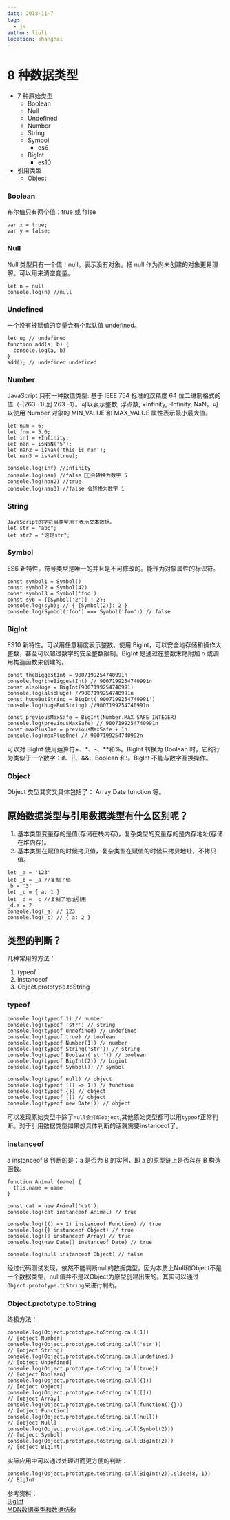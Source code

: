 ```yaml
---
date: 2018-11-7
tag: 
  - js
author: liuli
location: shanghai  
---
```

# 8 种数据类型

- 7 种原始类型
  - Boolean
  - Null
  - Undefined
  - Number
  - String
  - Symbol
    - es6
  - BigInt
    - es10
- 引用类型
  - Object

### Boolean

布尔值只有两个值：true 或 false

```
var x = true;
var y = false;
```

### Null

Null 类型只有一个值：null。表示没有对象，把 null 作为尚未创建的对象更易理解。可以用来清空变量。

```
let n = null
console.log(n) //null
```

### Undefined

一个没有被赋值的变量会有个默认值 undefined。

```
let u; // undefined
function add(a, b) {
  console.log(a, b)
}
add(); // undefined undefined
```

### Number

JavaScript 只有一种数值类型: 基于 IEEE 754 标准的双精度 64 位二进制格式的值（-(263 -1) 到 263 -1）。可以表示整数, 浮点数, +Infinity, -Infinity, NaN。可以使用 Number 对象的 MIN_VALUE 和 MAX_VALUE 属性表示最小最大值。

```
let num = 6;
let fnm = 5.6;
let inf = +Infinity;
let nan = isNaN('5');
let nan2 = isNaN('this is nan');
let nan3 = isNaN(true);

console.log(inf) //Infinity
console.log(nan) //false 会转换为数字 5
console.log(nan2) //true
console.log(nan3) //false 会转换为数字 1
```

### String

```
JavaScript的字符串类型用于表示文本数据。
let str = "abc";
let str2 = "这是str";
```

### Symbol

ES6 新特性。符号类型是唯一的并且是不可修改的。能作为对象属性的标识符。

```
const symbol1 = Symbol()
const symbol2 = Symbol(42)
const symbol3 = Symbol('foo')
const syb = {[Symbol('2')] : 2};
console.log(syb); // { [Symbol(2)]: 2 }
console.log(Symbol('foo') === Symbol('foo')) // false
```

### BigInt

ES10 新特性。可以用任意精度表示整数。使用 BigInt，可以安全地存储和操作大整数，甚至可以超过数字的安全整数限制。BigInt 是通过在整数末尾附加 n 或调用构造函数来创建的。

```
const theBiggestInt = 9007199254740991n
console.log(theBiggestInt) // 9007199254740991n
const alsoHuge = BigInt(9007199254740991)
console.log(alsoHuge) //9007199254740991n
const hugeButString = BigInt('9007199254740991')
console.log(hugeButString) //9007199254740991n

const previousMaxSafe = BigInt(Number.MAX_SAFE_INTEGER)
console.log(previousMaxSafe) // 9007199254740991n
const maxPlusOne = previousMaxSafe + 1n
console.log(maxPlusOne) // 9007199254740992n
```

可以对 BigInt 使用运算符+、\*、-、\*\*和%。BigInt 转换为 Boolean 时，它的行为类似于一个数字：if、||、&&、Boolean 和!。BigInt 不能与数字互换操作。

### Object

Object 类型其实又具体包括了： Array Date function 等。

## 原始数据类型与引用数据类型有什么区别呢？

1. 基本类型变量存的是值(存储在栈内存)，复杂类型的变量存的是内存地址(存储在堆内存)。
2. 基本类型在赋值的时候拷贝值，复杂类型在赋值的时候只拷贝地址，不拷贝值。

```
let _a = '123'
let _b = _a //复制了值
_b = '3'
let _c = { a: 1 }
let _d = _c //复制了地址引用
_d.a = 2
console.log(_a) // 123
console.log(_c) // { a: 2 }
```

## 类型的判断？

几种常用的方法：

1. typeof
2. instanceof
3. Object.prototype.toString

### typeof
```
console.log(typeof 1) // number
console.log(typeof 'str') // string
console.log(typeof undefined) // undefined
console.log(typeof true) // boolean
console.log(typeof Number(1)) // number
console.log(typeof String('str')) // string
console.log(typeof Boolean('str')) // boolean
console.log(typeof BigInt(2)) // bigint
console.log(typeof Symbol()) // symbol

console.log(typeof null) // object
console.log(typeof (() => 1)) // function
console.log(typeof {}) // object
console.log(typeof []) // object
console.log(typeof new Date()) // object
```
可以发现原始类型中除了`null会打印object`,其他原始类型都可以用`typeof`正常判断。对于引用数据类型如果想具体判断的话就需要instanceof了。

### instanceof
a instanceof B 判断的是：a 是否为 B 的实例，即 a 的原型链上是否存在 B 构造函数。
```
function Animal (name) {
  this.name = name
}

const cat = new Animal('cat');
console.log(cat instanceof Animal) // true
```
```
console.log((() => 1) instanceof Function) // true
console.log({} instanceof Object) // true
console.log([] instanceof Array) // true
console.log(new Date() instanceof Date) // true

console.log(null instanceof Object) // false
```
经过代码测试发现，依然不能判断null的数据类型，因为本质上Null和Object不是一个数据类型，null值并不是以Object为原型创建出来的。其实可以通过`Object.prototype.toString`来进行判断。

### Object.prototype.toString
终极方法：
```
console.log(Object.prototype.toString.call(1)) 
// [object Number]
console.log(Object.prototype.toString.call('str')) 
// [object String]
console.log(Object.prototype.toString.call(undefined)) 
// [object Undefined]
console.log(Object.prototype.toString.call(true)) 
// [object Boolean]
console.log(Object.prototype.toString.call({})) 
// [object Object]
console.log(Object.prototype.toString.call([])) 
// [object Array]
console.log(Object.prototype.toString.call(function(){})) 
// [object Function]
console.log(Object.prototype.toString.call(null)) 
// [object Null]
console.log(Object.prototype.toString.call(Symbol(2))) 
// [object Symbol]
console.log(Object.prototype.toString.call(BigInt(2))) 
// [object BigInt]
```
实际应用中可以通过处理进而更方便的判断： 
```
console.log(Object.prototype.toString.call(BigInt(2)).slice(8,-1)) 
// BigInt
```

参考资料：  
[BigInt](https://java.ctolib.com/tc39-proposal-bigint.html)  
[MDN数据类型和数据结构](https://developer.mozilla.org/zh-CN/docs/Web/JavaScript/Data_structures)